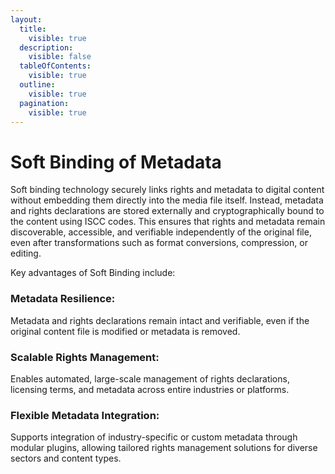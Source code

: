 ```yaml
---
layout:
  title:
    visible: true
  description:
    visible: false
  tableOfContents:
    visible: true
  outline:
    visible: true
  pagination:
    visible: true
---
```


# Soft Binding of Metadata

Soft binding technology securely links rights and metadata to digital content without embedding them directly into the media file itself. Instead, metadata and rights declarations are stored externally and cryptographically bound to the content using ISCC codes. This ensures that rights and metadata remain discoverable, accessible, and verifiable independently of the original file, even after transformations such as format conversions, compression, or editing.

Key advantages of Soft Binding include:

### Metadata Resilience:

Metadata and rights declarations remain intact and verifiable, even if the original content file is modified or metadata is removed.

### Scalable Rights Management:

Enables automated, large-scale management of rights declarations, licensing terms, and metadata across entire industries or platforms.

### Flexible Metadata Integration:

Supports integration of industry-specific or custom metadata through modular plugins, allowing tailored rights management solutions for diverse sectors and content types.
